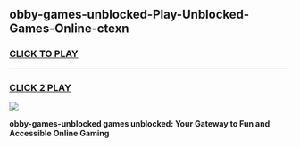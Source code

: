 
## obby-games-unblocked-Play-Unblocked-Games-Online-ctexn
<h3>
<a href="https://premium76.site?title=obby-games-unblocked&ref=25A">CLICK TO PLAY</a></h3>
<hr>

<h3>
<a href="https://premium76.site?title=obby-games-unblocked&ref=25A">CLICK 2 PLAY</a>
  
</h3>

<a href="https://premium76.site?title=obby-games-unblocked&ref=25A"><img src="https://clearcache.store/games.png"></a>


**obby-games-unblocked games unblocked: Your Gateway to Fun and Accessible Online Gaming**
